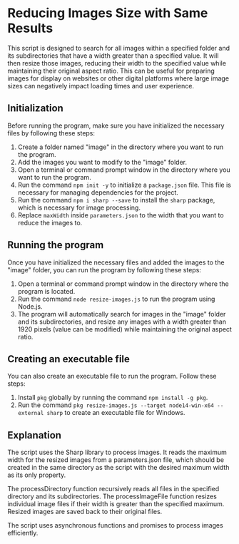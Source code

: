 # Reducing Images Size with Same Results

This script is designed to search for all images within a specified folder and its subdirectories that have a width greater than a specified value. It will then resize those images, reducing their width to the specified value while maintaining their original aspect ratio. This can be useful for preparing images for display on websites or other digital platforms where large image sizes can negatively impact loading times and user experience.

## Initialization

Before running the program, make sure you have initialized the necessary files by following these steps:

1. Create a folder named "image" in the directory where you want to run the program.
2. Add the images you want to modify to the "image" folder.
3. Open a terminal or command prompt window in the directory where you want to run the program.
4. Run the command `npm init -y` to initialize a `package.json` file. This file is necessary for managing dependencies for the project.
5. Run the command `npm i sharp --save` to install the `sharp` package, which is necessary for image processing.
6. Replace `maxWidth` inside `parameters.json` to the width that you want to reduce the images to.

## Running the program

Once you have initialized the necessary files and added the images to the "image" folder, you can run the program by following these steps:

1. Open a terminal or command prompt window in the directory where the program is located.
2. Run the command `node resize-images.js` to run the program using Node.js.
3. The program will automatically search for images in the "image" folder and its subdirectories, and resize any images with a width greater than 1920 pixels (value can be modified) while maintaining the original aspect ratio.

## Creating an executable file

You can also create an executable file to run the program. Follow these steps:

1. Install `pkg` globally by running the command `npm install -g pkg`.
2. Run the command `pkg resize-images.js --target node14-win-x64 --external sharp` to create an executable file for Windows.

## Explanation

The script uses the Sharp library to process images. It reads the maximum width for the resized images from a parameters.json file, which should be created in the same directory as the script with the desired maximum width as its only property.

The processDirectory function recursively reads all files in the specified directory and its subdirectories. The processImageFile function resizes individual image files if their width is greater than the specified maximum. Resized images are saved back to their original files.

The script uses asynchronous functions and promises to process images efficiently.
